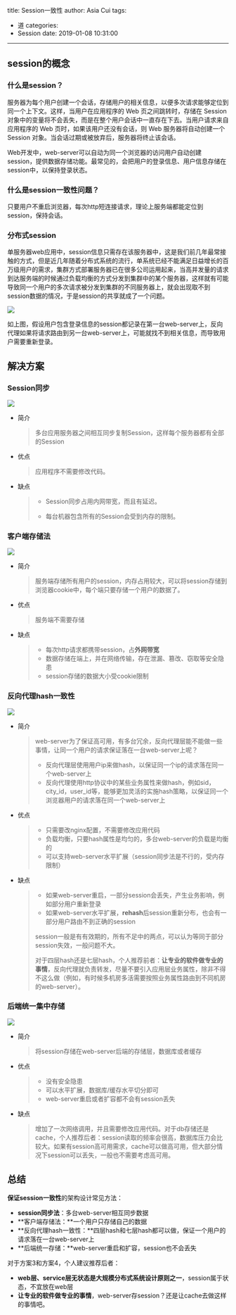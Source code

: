 title: Session一致性
author: Asia Cui
tags:
  - 道
categories:
  - Session
date: 2019-01-08 10:31:00
---
## session的概念

### 什么是session？

服务器为每个用户创建一个会话，存储用户的相关信息，以便多次请求能够定位到同一个上下文。这样，当用户在应用程序的 Web 页之间跳转时，存储在 Session 对象中的变量将不会丢失，而是在整个用户会话中一直存在下去。当用户请求来自应用程序的 Web 页时，如果该用户还没有会话，则 Web 服务器将自动创建一个 Session 对象。当会话过期或被放弃后，服务器将终止该会话。

Web开发中，web-server可以自动为同一个浏览器的访问用户自动创建session，提供数据存储功能。最常见的，会把用户的登录信息、用户信息存储在session中，以保持登录状态。

### 什么是session一致性问题？

只要用户不重启浏览器，每次http短连接请求，理论上服务端都能定位到session，保持会话。

### 分布式session

单服务器web应用中，session信息只需存在该服务器中，这是我们前几年最常接触的方式，但是近几年随着分布式系统的流行，单系统已经不能满足日益增长的百万级用户的需求，集群方式部署服务器已在很多公司运用起来，当高并发量的请求到达服务端的时候通过负载均衡的方式分发到集群中的某个服务器，这样就有可能导致同一个用户的多次请求被分发到集群的不同服务器上，就会出现取不到session数据的情况，于是session的共享就成了一个问题。

![](/images/926638-20171117190525546-1072349257.png)

如上图，假设用户包含登录信息的session都记录在第一台web-server上，反向代理如果将请求路由到另一台web-server上，可能就找不到相关信息，而导致用户需要重新登录。

## 解决方案

### Session同步

![](/images/道/926638-20171117190609421-1278140860.png)

- 简介

  > 多台应用服务器之间相互同步复制Session，这样每个服务器都有全部的Session

- 优点

  > 应用程序不需要修改代码。

- 缺点

  > - Session同步占用内网带宽，而且有延迟。
  >
  >
  > - 每台机器包含所有的Session会受到内存的限制。

### 客户端存储法 

![](/images/道/926638-20171117191245265-301978953.png)

- 简介

  > 服务端存储所有用户的session，内存占用较大，可以将session存储到浏览器cookie中，每个端只要存储一个用户的数据了。

- 优点

  > 服务端不需要存储

- 缺点

  > - 每次http请求都携带session，占**外网带宽**
  > - 数据存储在端上，并在网络传输，存在泄漏、篡改、窃取等安全隐患
  > - session存储的数据大小受cookie限制
### 反向代理hash一致性

![](/images/道/926638-20171117191245265-301978953.png)

- 简介

  > web-server为了保证高可用，有多台冗余，反向代理层能不能做一些事情，让同一个用户的请求保证落在一台web-server上呢？
  >
  > - 反向代理层使用用户ip来做hash，以保证同一个ip的请求落在同一个web-server上
  > - 反向代理使用http协议中的某些业务属性来做hash，例如sid，city_id，user_id等，能够更加灵活的实施hash策略，以保证同一个浏览器用户的请求落在同一个web-server上

- 优点

  > - 只需要改nginx配置，不需要修改应用代码
  > - 负载均衡，只要hash属性是均匀的，多台web-server的负载是均衡的
  > - 可以支持web-server水平扩展（session同步法是不行的，受内存限制）

- 缺点

  > - 如果web-server重启，一部分session会丢失，产生业务影响，例如部分用户重新登录
  > - 如果web-server水平扩展，**rehash**后session重新分布，也会有一部分用户路由不到正确的session
  >
  > session一般是有有效期的，所有不足中的两点，可以认为等同于部分session失效，一般问题不大。
  >
  > 对于四层hash还是七层hash，个人推荐前者：**让专业的软件做专业的事情**，反向代理就负责转发，尽量不要引入应用层业务属性，除非不得不这么做（例如，有时候多机房多活需要按照业务属性路由到不同机房的web-server）。

### 后端统一集中存储

![](/images/道/926638-20171117190914734-312299182.png)

- 简介

  > 将session存储在web-server后端的存储层，数据库或者缓存

- 优点

  > - 没有安全隐患
  > - 可以水平扩展，数据库/缓存水平切分即可
  > - web-server重启或者扩容都不会有session丢失

- 缺点

  > 增加了一次网络调用，并且需要修改应用代码。对于db存储还是cache，个人推荐后者：session读取的频率会很高，数据库压力会比较大。如果有session高可用需求，cache可以做高可用，但大部分情况下session可以丢失，一般也不需要考虑高可用。

## 总结

**保证session一致性**的架构设计常见方法：

- **session同步法**：多台web-server相互同步数据
- **客户端存储法：**一个用户只存储自己的数据
- **反向代理hash一致性：**四层hash和七层hash都可以做，保证一个用户的请求落在一台web-server上
- **后端统一存储：**web-server重启和扩容，session也不会丢失

 

对于方案3和方案4，个人建议推荐后者：

- **web层、service层无状态是大规模分布式系统设计原则之一**，session属于状态，不宜放在web层
- **让专业的软件做专业的事情**，web-server存session？还是让cache去做这样的事情吧。